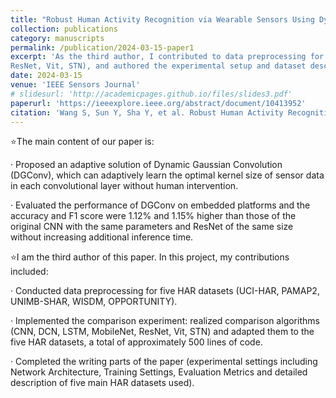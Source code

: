 ```yaml
---
title: "Robust Human Activity Recognition via Wearable Sensors Using Dynamic Gaussian Kernel Learning"
collection: publications
category: manuscripts
permalink: /publication/2024-03-15-paper1
excerpt: 'As the third author, I contributed to data preprocessing for five HAR datasets (UCI-HAR, PAMAP2, UNIMB-SHAR, WISDM, OPPORTUNITY), implemented comparative experiments using seven deep learning models (CNN, DCN, LSTM, MobileNet,
ResNet, Vit, STN), and authored the experimental setup and dataset description sections of the paper.'
date: 2024-03-15
venue: 'IEEE Sensors Journal'
# slidesurl: 'http://academicpages.github.io/files/slides3.pdf'
paperurl: 'https://ieeexplore.ieee.org/abstract/document/10413952'
citation: 'Wang S, Sun Y, Sha Y, et al. Robust Human Activity Recognition via Wearable Sensors Using Dynamic Gaussian Kernel Learning[J]. IEEE Sensors Journal, 2024.'
---
```


⭐The main content of our paper is:

· Proposed an adaptive solution of Dynamic Gaussian Convolution (DGConv), which can adaptively learn the optimal kernel size of sensor data in each convolutional layer without human intervention. 

· Evaluated the performance of DGConv on embedded platforms and the accuracy and F1 score were
1.12% and 1.15% higher than those of the original CNN with the same parameters and ResNet of the
same size without increasing additional inference time. 

⭐I am the third author of this paper. In this project, my contributions included:

· Conducted data preprocessing for five HAR datasets (UCI-HAR, PAMAP2, UNIMB-SHAR, WISDM, OPPORTUNITY). 

· Implemented the comparison experiment: realized comparison algorithms (CNN, DCN, LSTM, MobileNet,
ResNet, Vit, STN) and adapted them to the five HAR datasets, a total of approximately 500 lines of code.

· Completed the writing parts of the paper (experimental settings including Network Architecture, Training Settings, Evaluation Metrics and detailed description of five main HAR datasets used).